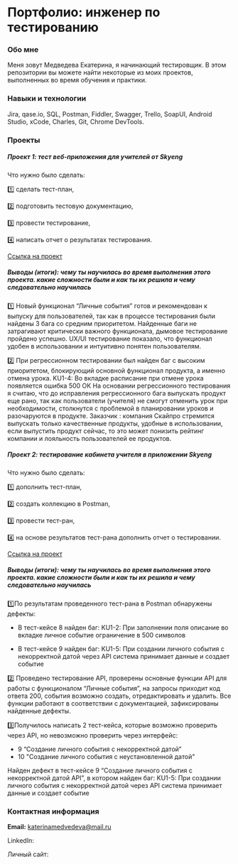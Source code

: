 # Портфолио: инженер по тестированию

### Обо мне
Меня зовут Медведева Екатерина, я начинающий тестировщик.
В этом репозитории вы можете найти некоторые из моих проектов, выполненных во время обучения и практики.

### Навыки и технологии
Jira, qase.io, SQL, Postman, Fiddler, Swagger, Trello,
SoapUI, Android Studio, xCode, Charles, Git, Chrome DevTools.

### Проекты

##### Проект 1: тест веб-приложения для учителей от Skyeng

Что нужно было сделать:

1️⃣ сделать тест-план,

2️⃣ подготовить тестовую документацию,

3️⃣ провести тестирование,

4️⃣ написать отчет о результатах тестирования.

[Ссылка на проект](https://gus-traveler.atlassian.net/wiki/spaces/OT/pages/1179649/1+2)

##### Выводы (итоги): чему ты научилась во время выполнения этого проекта. какие сложности были и как ты их решила и чему следовательно научилась
1️⃣ Новый функционал “Личные события” готов и рекомендован к выпуску для пользователей, так как в процессе тестирования были найдены 3 бага со средним приоритетом. Найденные баги не затрагивают критически важного функционала, дымовое тестирование пройдено успешно. UX/UI тестирование показало, что функционал удобен в использовании и интуитивно понятен пользователям.

2️⃣ При регрессионном тестировании был найден баг с высоким приоритетом, блокирующий основной функционал продукта, а именно отмена урока. KU1-4: Во вкладке расписание при отмене урока появляется ошибка 500 ОК
На основании регрессионного тестирования я считаю, что до исправления регрессионного бага выпускать продукт еще рано, так как пользователи (учителя) не смогут отменить урок при необходимости, столкнутся с проблемой в планировании уроков и разочаруются в продукте. Заказчик : компания Скайпро стремится выпускать только качественные продукты, удобные в использовании, если выпустить продукт сейчас, то это может понизить рейтинг компании и лояльность пользователей ее продуктов.

 
##### Проект 2: тестирование кабинета учителя в приложении Skyeng

Что нужно было сделать:

1️⃣ дополнить тест-план,

2️⃣ создать коллекцию в Postman,

3️⃣ провести тест-ран,

4️⃣ на основе результатов тест-рана дополнить отчет о тестировании.


[Ссылка на проект](https://gus-traveler.atlassian.net/wiki/spaces/OT/pages/1179649/1+2)

##### Выводы (итоги): чему ты научилась во время выполнения этого проекта. какие сложности были и как ты их решила и чему следовательно научилась
1️⃣По результатам проведенного тест-рана в Postman обнаружены дефекты:  

- В тест-кейсе 8 найден баг: KU1-2: При заполнении поля описание во вкладке личное событие ограничение в 500 символов

- В тест-кейсе 9 найден баг: KU1-5: При создании личного события с некорректной датой через API система принимает данные и создает событие
 
2️⃣ Проведено тестирование API, проверены основные функции API для работы с функционалом “Личные события”,  на запросы приходит код ответа 200, события возможно создать, отредактировать и удалить. Все функции работают в соответствии с документацией, зафиксированы найденные дефекты.

3️⃣Получилось написать 2 тест-кейса, которые возможно проверить через API, но невозможно проверить через интерфейс: 
- 9 “Создание личного события с некорректной датой”
- 10 "Создание личного события с неустановленной датой"

Найден дефект в тест-кейсе  9 “Создание личного события с некорректной датой API”, в котором найден баг: KU1-5: При создании личного события с некорректной датой через API система принимает данные и создает событие
 

### Контактная информация 
**Email:** <katerinamedvedeva@mail.ru>

LinkedIn: 

Личный сайт: 
